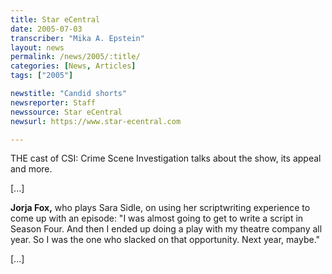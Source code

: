 ```yaml
---
title: Star eCentral
date: 2005-07-03
transcriber: "Mika A. Epstein"
layout: news
permalink: /news/2005/:title/
categories: [News, Articles]
tags: ["2005"]

newstitle: "Candid shorts"
newsreporter: Staff
newssource: Star eCentral
newsurl: https://www.star-ecentral.com

---
```

THE cast of CSI: Crime Scene Investigation talks about the show, its appeal and more.

[...]

**Jorja Fox,** who plays Sara Sidle, on using her scriptwriting experience to come up with an episode: "I was almost going to get to write a script in Season Four. And then I ended up doing a play with my theatre company all year. So I was the one who slacked on that opportunity. Next year, maybe."

[...]
